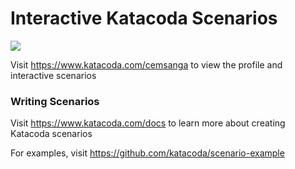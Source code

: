 # Interactive Katacoda Scenarios

[![](http://shields.katacoda.com/katacoda/cemsanga/count.svg)](https://www.katacoda.com/cemsanga "Get your profile on Katacoda.com")

Visit https://www.katacoda.com/cemsanga to view the profile and interactive scenarios

### Writing Scenarios
Visit https://www.katacoda.com/docs to learn more about creating Katacoda scenarios

For examples, visit https://github.com/katacoda/scenario-example
